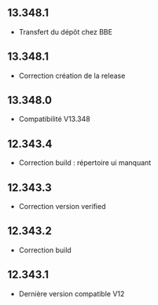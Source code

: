 ## 13.348.1
- Transfert du dépôt chez BBE
## 13.348.1
- Correction création de la release
## 13.348.0
- Compatibilité V13.348
## 12.343.4
- Correction build : répertoire ui manquant
## 12.343.3
- Correction version verified
## 12.343.2
- Correction build
## 12.343.1
- Dernière version compatible V12